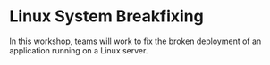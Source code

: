 Linux System Breakfixing
========================

In this workshop, teams will work to fix the broken deployment of an application
running on a Linux server.
